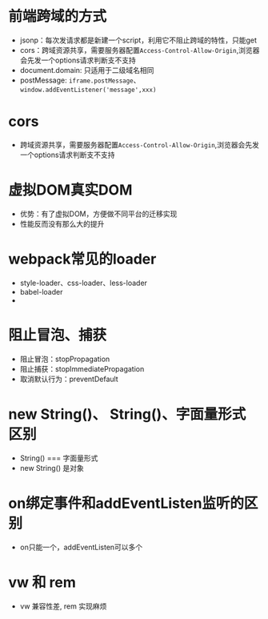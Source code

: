 # 前端跨域的方式
- jsonp：每次发请求都是新建一个script，利用它不阻止跨域的特性，只能get
- cors：跨域资源共享，需要服务器配置`Access-Control-Allow-Origin`,浏览器会先发一个options请求判断支不支持
- document.domain: 只适用于二级域名相同
- postMessage: `iframe.postMessage`、`window.addEventListener('message',xxx)`

# cors
- 跨域资源共享，需要服务器配置`Access-Control-Allow-Origin`,浏览器会先发一个options请求判断支不支持

# 虚拟DOM真实DOM
- 优势：有了虚拟DOM，方便做不同平台的迁移实现
- 性能反而没有那么大的提升

# webpack常见的loader
- style-loader、css-loader、less-loader
- babel-loader
- 

# 阻止冒泡、捕获
- 阻止冒泡：stopPropagation
- 阻止捕获：stopImmediatePropagation
- 取消默认行为：preventDefault

# new String()、 String()、字面量形式 区别
- String() === 字面量形式
- new String() 是对象


# on绑定事件和addEventListen监听的区别
- on只能一个，addEventListen可以多个

# vw 和 rem
- vw 兼容性差, rem 实现麻烦